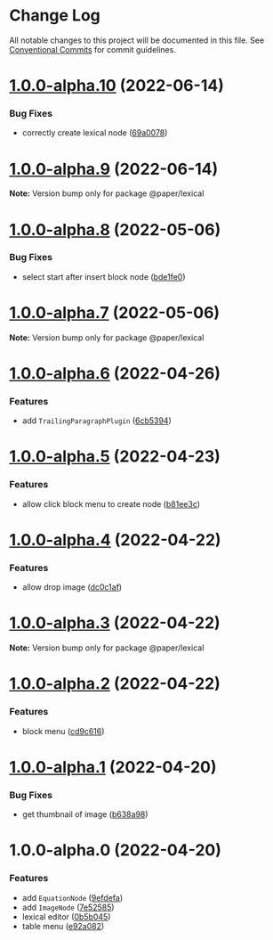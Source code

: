 # Change Log

All notable changes to this project will be documented in this file.
See [Conventional Commits](https://conventionalcommits.org) for commit guidelines.

# [1.0.0-alpha.10](https://github.com/li-yechao/paper/compare/@paper/lexical@1.0.0-alpha.9...@paper/lexical@1.0.0-alpha.10) (2022-06-14)

### Bug Fixes

- correctly create lexical node ([69a0078](https://github.com/li-yechao/paper/commit/69a0078ffdb5063ff5ba42ee96b20ebefdad887b))

# [1.0.0-alpha.9](https://github.com/li-yechao/paper/compare/@paper/lexical@1.0.0-alpha.8...@paper/lexical@1.0.0-alpha.9) (2022-06-14)

**Note:** Version bump only for package @paper/lexical

# [1.0.0-alpha.8](https://github.com/li-yechao/paper/compare/@paper/lexical@1.0.0-alpha.7...@paper/lexical@1.0.0-alpha.8) (2022-05-06)

### Bug Fixes

- select start after insert block node ([bde1fe0](https://github.com/li-yechao/paper/commit/bde1fe098ab83100457f2bd450fe164d33c6fd56))

# [1.0.0-alpha.7](https://github.com/li-yechao/paper/compare/@paper/lexical@1.0.0-alpha.6...@paper/lexical@1.0.0-alpha.7) (2022-05-06)

**Note:** Version bump only for package @paper/lexical

# [1.0.0-alpha.6](https://github.com/li-yechao/paper/compare/@paper/lexical@1.0.0-alpha.5...@paper/lexical@1.0.0-alpha.6) (2022-04-26)

### Features

- add `TrailingParagraphPlugin` ([6cb5394](https://github.com/li-yechao/paper/commit/6cb5394fd5b582bae0519635cea4f243caf55915))

# [1.0.0-alpha.5](https://github.com/li-yechao/paper/compare/@paper/lexical@1.0.0-alpha.4...@paper/lexical@1.0.0-alpha.5) (2022-04-23)

### Features

- allow click block menu to create node ([b81ee3c](https://github.com/li-yechao/paper/commit/b81ee3c9d3675b83c085a4fd3562f32fca975077))

# [1.0.0-alpha.4](https://github.com/li-yechao/paper/compare/@paper/lexical@1.0.0-alpha.3...@paper/lexical@1.0.0-alpha.4) (2022-04-22)

### Features

- allow drop image ([dc0c1af](https://github.com/li-yechao/paper/commit/dc0c1afd30ed4dacb6d75a701ee8821a01416077))

# [1.0.0-alpha.3](https://github.com/li-yechao/paper/compare/@paper/lexical@1.0.0-alpha.2...@paper/lexical@1.0.0-alpha.3) (2022-04-22)

**Note:** Version bump only for package @paper/lexical

# [1.0.0-alpha.2](https://github.com/li-yechao/paper/compare/@paper/lexical@1.0.0-alpha.1...@paper/lexical@1.0.0-alpha.2) (2022-04-22)

### Features

- block menu ([cd9c616](https://github.com/li-yechao/paper/commit/cd9c6168fe0b8618c9f0df16312ebfc5e5d6d656))

# [1.0.0-alpha.1](https://github.com/li-yechao/paper/compare/@paper/lexical@1.0.0-alpha.0...@paper/lexical@1.0.0-alpha.1) (2022-04-20)

### Bug Fixes

- get thumbnail of image ([b638a98](https://github.com/li-yechao/paper/commit/b638a980728650a4ba2a7a420a932ec78e122f90))

# 1.0.0-alpha.0 (2022-04-20)

### Features

- add `EquationNode` ([9efdefa](https://github.com/li-yechao/paper/commit/9efdefa32e07187be6496118f9929b8f83853a5e))
- add `ImageNode` ([7e52585](https://github.com/li-yechao/paper/commit/7e52585d54884c83c46d6e0e5344228317647992))
- lexical editor ([0b5b045](https://github.com/li-yechao/paper/commit/0b5b045b14bb69e3373ef98fc4e3ee3dcf13cea9))
- table menu ([e92a082](https://github.com/li-yechao/paper/commit/e92a082a3d731dbf82db376db3f948fcec48a62d))
